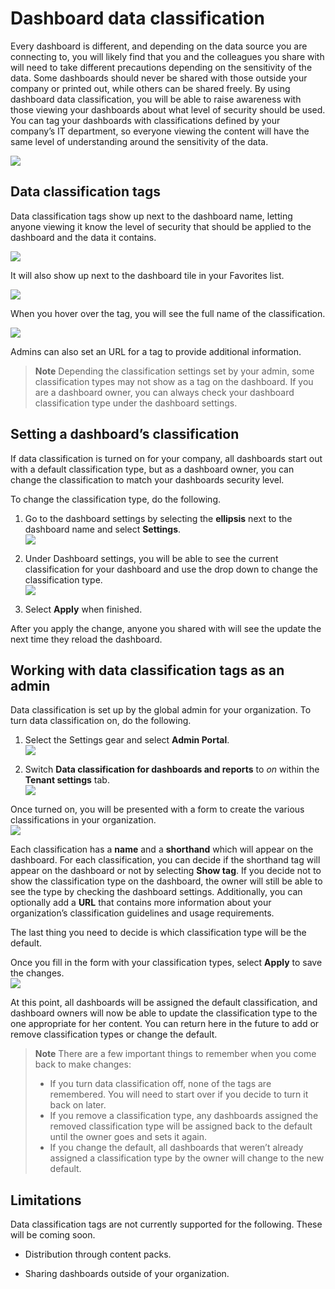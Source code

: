 <properties
   pageTitle="Dashboard data classification"
   description="Learn about dashboard data classification, including how an Admin should set it up and how dashboard owners can change the classification."
   services="powerbi"
   documentationCenter=""
   authors="amandacofsky"
   manager="mblythe"
   backup=""
   editor=""
   tags=""
   qualityFocus="monitoring"
   qualityDate="03/15/2016"/>

<tags
   ms.service="powerbi"
   ms.devlang="NA"
   ms.topic="article"
   ms.tgt_pltfrm="NA"
   ms.workload="powerbi"
   ms.date="07/26/2016"  
   ms.author="amac"/>

# Dashboard data classification

Every dashboard is different, and depending on the data source you are connecting to, you will likely find that you and the colleagues you share with will need to take different precautions depending on the sensitivity of the data. Some dashboards should never be shared with those outside your company or printed out, while others can be shared freely. By using dashboard data classification, you will be able to raise awareness with those viewing your dashboards about what level of security should be used. You can tag your dashboards with classifications defined by your company’s IT department, so everyone viewing the content will have the same level of understanding around the sensitivity of the data. 

![](media/powerbi-service-data-classification/dashboard_tagged_as_hbi.png)

## Data classification tags

Data classification tags show up next to the dashboard name, letting anyone viewing it know the level of security that should be applied to the dashboard and the data it contains.  

![](media/powerbi-service-data-classification/tag_next_to_title.png)

It will also show up next to the dashboard tile in your Favorites list. 

![](media/powerbi-service-data-classification/tag_on_dashboard_tile.png)

When you hover over the tag, you will see the full name of the classification. 

![](media/powerbi-service-data-classification/tag_tooltip.png)

Admins can also set an URL for a tag to provide additional information. 

>**Note**
>Depending the classification settings set by your admin, some classification types may not show as a tag on the dashboard. If you are a dashboard owner, you can always check your dashboard classification type under the dashboard settings. 

## Setting a dashboard’s classification 

If data classification is turned on for your company, all dashboards start out with a default classification type, but as a dashboard owner, you can change the classification to match your dashboards security level. 

To change the classification type, do the following. 

1. Go to the dashboard settings by selecting the **ellipsis** next to the dashboard name and select **Settings**.  
    ![](media/powerbi-service-data-classification/dashboard_settings.png)

2. Under Dashboard settings, you will be able to see the current classification for your dashboard and use the drop down to change the classification type.  
    ![](media/powerbi-service-data-classification/classification_setting_dropdown.png)

3. Select **Apply** when finished. 

After you apply the change, anyone you shared with will see the update the next time they reload the dashboard. 

## Working with data classification tags as an admin 

Data classification is set up by the global admin for your organization. To turn data classification on, do the following. 

1. Select the Settings gear and select **Admin Portal**.  
    ![](media/powerbi-service-data-classification/admin_portal_in_settings.png)

2. Switch **Data classification for dashboards and reports** to *on* within the **Tenant settings** tab.  
    ![](media/powerbi-service-data-classification/data_classification_switch_location.png)

Once turned on, you will be presented with a form to create the various classifications in your organization.  
    ![](media/powerbi-service-data-classification/blank_classification_form.png)

Each classification has a **name** and a **shorthand** which will appear on the dashboard. For each classification, you can decide if the shorthand tag will appear on the dashboard or not by selecting **Show tag**. If you decide not to show the classification type on the dashboard, the owner will still be able to see the type by checking the dashboard settings. Additionally, you can optionally add a **URL** that contains more information about your organization’s classification guidelines and usage requirements.  

The last thing you need to decide is which classification type will be the default.  

Once you fill in the form with your classification types, select **Apply** to save the changes.  
![](media/powerbi-service-data-classification/filled_in_classification_form.png)

At this point, all dashboards will be assigned the default classification, and dashboard owners will now be able to update the classification type to the one appropriate for her content. You can return here in the future to add or remove classification types or change the default.  

>**Note**
>There are a few important things to remember when you come back to make changes: 
> - If you turn data classification off, none of the tags are remembered. You will need to start over if you decide to turn it back on later.
> - If you remove a classification type, any dashboards assigned the removed classification type will be assigned back to the default until the owner goes and sets it again. 
> - If you change the default, all dashboards that weren’t already assigned a classification type by the owner will change to the new default. 

## Limitations
Data classification tags are not currently supported for the following. These will be coming soon. 

- Distribution through content packs. 

- Sharing dashboards outside of your organization.  
